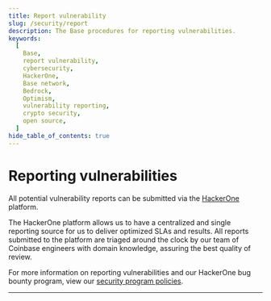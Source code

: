 ```yaml
---
title: Report vulnerability
slug: /security/report
description: The Base procedures for reporting vulnerabilities.
keywords:
  [
    Base,
    report vulnerability,
    cybersecurity,
    HackerOne,
    Base network,
    Bedrock,
    Optimism,
    vulnerability reporting,
    crypto security,
    open source,
  ]
hide_table_of_contents: true
---
```


# Reporting vulnerabilities

All potential vulnerability reports can be submitted via the [HackerOne](https://hackerone.com/coinbase) platform.

The HackerOne platform allows us to have a centralized and single reporting source for us to deliver optimized SLAs and results. All reports submitted to the platform are triaged around the clock by our team of Coinbase engineers with domain knowledge, assuring the best quality of review.

For more information on reporting vulnerabilities and our HackerOne bug bounty program, view our [security program policies](https://hackerone.com/coinbase?view_policy=true).

---
